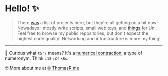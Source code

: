 # Hello! ✨

> There [was](https://github.com/t5r7/t5r7/blob/630551750b4f44bdc523fd1181ee885e620e7526/README.md) a list of projects here, but they're all getting on a bit now! Nowadays I mostly write scripts, small web toys, and [things](https://github.com/tomatport) for Uni. Feel free to browse my public repositories, but don't expect the highest code quality! Networking and infrastructure is more my thing!

---

🤔 Curious what `t5r7` means? It's a [numerical contraction](https://en.wikipedia.org/wiki/Numeronym#Numerical%20contractions), a type of numeronym. Think `i18n` or `k8s`.

🤓 More about me at [🌐 ThomasR.me](https://thomasr.me)
